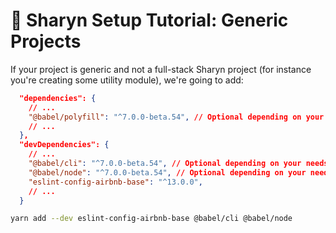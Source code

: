 # 🌹 Sharyn Setup Tutorial: Generic Projects

If your project is generic and not a full-stack Sharyn project (for instance you're creating some utility module), we're going to add:

```json
  "dependencies": {
    // ...
    "@babel/polyfill": "^7.0.0-beta.54", // Optional depending on your needs
    // ...
  },
  "devDependencies": {
    // ...
    "@babel/cli": "^7.0.0-beta.54", // Optional depending on your needs
    "@babel/node": "^7.0.0-beta.54", // Optional depending on your needs
    "eslint-config-airbnb-base": "^13.0.0",
    // ...
  }
```

```bash
yarn add --dev eslint-config-airbnb-base @babel/cli @babel/node
```
